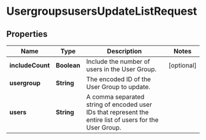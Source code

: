 

# UsergroupsusersUpdateListRequest


## Properties

| Name | Type | Description | Notes |
|------------ | ------------- | ------------- | -------------|
|**includeCount** | **Boolean** | Include the number of users in the User Group. |  [optional] |
|**usergroup** | **String** | The encoded ID of the User Group to update. |  |
|**users** | **String** | A comma separated string of encoded user IDs that represent the entire list of users for the User Group. |  |



